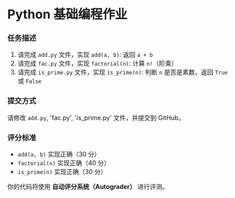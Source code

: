 # Python 基础编程作业

### 任务描述
1. 请完成 `add.py` 文件，实现
   `add(a, b)`: 返回 `a + b`
2. 请完成 `fac.py` 文件，实现
   `factorial(n)`: 计算 `n!`（阶乘）
3. 请完成 `is_prime.py` 文件，实现
   `is_prime(n)`: 判断 `n` 是否是素数，返回 `True` 或 `False`

### 提交方式
请修改 `add.py`, 'fac.py', 'is_prime.py' 文件，并提交到 GitHub。

### 评分标准
- `add(a, b)` 实现正确（30 分）
- `factorial(n)` 实现正确（40 分）
- `is_prime(n)` 实现正确（30 分）

你的代码将使用 **自动评分系统（Autograder）** 进行评测。
